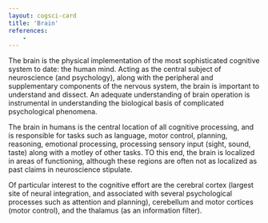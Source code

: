 ```yaml
---
layout: cogsci-card
title: 'Brain'
references:
    - 
---
```


The brain is the physical implementation of the most sophisticated cognitive system to date: the human mind. Acting as the central subject of neuroscience (and psychology), along with the peripheral and supplementary components of the nervous system, the brain is important to understand and dissect. An adequate understanding of brain operation is instrumental in understanding the biological basis of complicated psychological phenomena. 

The brain in humans is the central location of all cognitive processing, and is responsible for tasks such as language, motor control, planning, reasoning, emotional processing, processing sensory input (sight, sound, taste) along with a motley of other tasks. TO this end, the brain is localized in areas of functioning, although these regions are often not as localized as past claims in neuroscience stipulate. 

Of particular interest to the cognitive effort are the cerebral cortex (largest site of neural integration, and associated with several psychological processes such as attention and planning), cerebellum and motor cortices (motor control), and the thalamus (as an information filter).